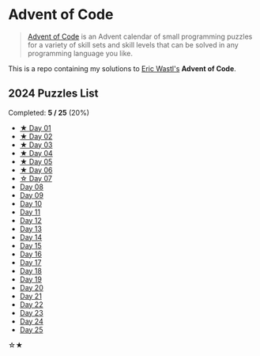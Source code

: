 # Advent of Code

> [Advent of Code](https://adventofcode.com/) is an Advent calendar of small
> programming puzzles for a variety of skill sets and skill levels that can be solved
> in any programming language you like.

This is a repo containing my solutions to [Eric Wastl's](http://was.tl/) **Advent of Code**.

## 2024 Puzzles List

Completed: **5 / 25** (20%)

- [★ Day 01](2023/Day%2001/)
- [★ Day 02](2023/Day%2002/)
- [★ Day 03](2023/Day%2003/)
- [★ Day 04](2023/Day%2004/)
- [★ Day 05](2023/Day%2005/)
- [★ Day 06](2023/Day%2006/)
- [☆ Day 07](2023/Day%2007/)
- [Day 08](2023/Day%2008/)
- [Day 09](2023/Day%2009/)
- [Day 10](2023/Day%2010/)
- [Day 11](2023/Day%2011/)
- [Day 12](2023/Day%2012/)
- [Day 13](2023/Day%2013/)
- [Day 14](2023/Day%2014/)
- [Day 15](2023/Day%2015/)
- [Day 16](2023/Day%2016/)
- [Day 17](2023/Day%2017/)
- [Day 18](2023/Day%2018/)
- [Day 19](2023/Day%2019/)
- [Day 20](2023/Day%2020/)
- [Day 21](2023/Day%2021/)
- [Day 22](2023/Day%2022/)
- [Day 23](2023/Day%2023/)
- [Day 24](2023/Day%2024/)
- [Day 25](2023/Day%2025/)

☆★
